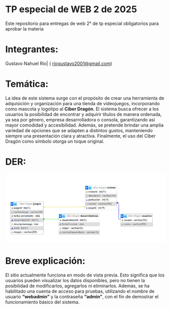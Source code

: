 # TP especial de WEB 2 de 2025
Este repositorio para entregas de web 2° de tp especial obligatorios para aprobar la materia

# Integrantes:

Gustavo Nahuel Rio| ( riogustavo2001@gmail.com)

# Temática:
La idea de este sistema surge con el propósito de crear una herramienta de adquisición y organización para una tienda de videojuegos, incorporando como mascota y logotipo al **Ciber Dragón**. El sistema busca ofrecer a los usuarios la posibilidad de encontrar y adquirir títulos de manera ordenada, ya sea por género, empresa desarrolladora o consola, garantizando así mayor comodidad y accesibilidad. Además, se pretende brindar una amplia variedad de opciones que se adapten a distintos gustos, manteniendo siempre una presentación clara y atractiva. Finalmente, el uso del Ciber Dragón como símbolo otorga un toque original.

# DER:
![Image text](https://github.com/gustavorio/TP-especial-de-WEB-2-de-2025/blob/main/SQL%20de%20ciber%20dragon.png)

# Breve explicación:
El sitio actualmente funciona en modo de vista previa. Esto significa que los usuarios pueden visualizar los datos disponibles, pero no tienen la posibilidad de modificarlos, agregarlos ni eliminarlos. Además, se ha habilitado una cuenta de acceso para pruebas, utilizando el nombre de usuario **“webadmin”** y la contraseña **“admin”**, con el fin de demostrar el funcionamiento básico del sistema.

